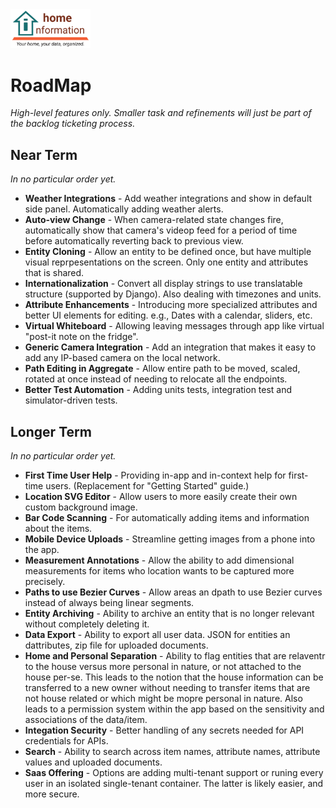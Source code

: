 <img src="../src/hi/static/img/hi-logo-w-tagline-197x96.png" alt="Home Information Logo" width="128">

# RoadMap

_High-level features only. Smaller task and refinements will just be part of the backlog ticketing process._

## Near Term

_In no particular order yet._

- **Weather Integrations** - Add weather integrations and show in default side panel.  Automatically adding weather alerts.
- **Auto-view Change** - When camera-related state changes fire, automatically show that camera's videop feed for a period of time before automatically reverting back to previous view.
- **Entity Cloning** - Allow an entity to be defined once, but have multiple visual reprpesentations on the screen.  Only one entity and attributes that is shared.
- **Internationalization** - Convert all display strings to use translatable structure (supported by Django). Also dealing with timezones and units.
- **Attribute Enhancements** - Introducing more specialized attributes and better UI elements for editing. e.g., Dates with a calendar, sliders, etc.
- **Virtual Whiteboard** - Allowing leaving messages through app like virtual "post-it note on the fridge".
- **Generic Camera Integration** - Add an integration that makes it easy to add any IP-based camera on the local network.
- **Path Editing in Aggregate** - Allow entire path to be moved, scaled, rotated at once instead of needing to relocate all the endpoints.
- **Better Test Automation** - Adding units tests, integration test and simulator-driven tests.

## Longer Term

_In no particular order yet._

- **First Time User Help** - Providing in-app and in-context help for first-time users. (Replacement for "Getting Started" guide.)
- **Location SVG Editor** - Allow users to more easily create their own custom background image.
- **Bar Code Scanning** - For automatically adding items and information about the items.
- **Mobile Device Uploads** - Streamline getting images from a phone into the app.
- **Measurement Annotations** - Allow the ability to add dimensional measurements for items who location wants to be captured more precisely.
- **Paths to use Bezier Curves** - Allow areas an dpath to use Bezier curves instead of always being linear segments.
- **Entity Archiving** - Ability to archive an entity that is no longer relevant without completely deleting it.
- **Data Export** - Ability to export all user data. JSON for entities an dattributes, zip file for uploaded documents.
- **Home and Personal Separation** - Ability to flag entities that are relaventr to the house versus more personal in nature, or not attached to the house per-se.  This leads to the notion that the house information can be transferred to a new owner without needing to transfer items that are not house related or which might be mopre personal in nature. Also leads to a permission system within the app based on the sensitivity and associations of the data/item.
- **Integation Security** - Better handling of any secrets needed for API credentials for APIs.
- **Search** - Ability to search across item names, attribute names, attribute values and uploaded documents.
- **Saas Offering** - Options are adding multi-tenant support or runing every user in an isolated single-tenant container. The latter is likely easier, and more secure.
